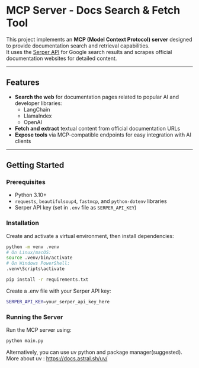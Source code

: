 # MCP Server - Docs Search & Fetch Tool

This project implements an **MCP (Model Context Protocol) server** designed to provide documentation search and retrieval capabilities.  
It uses the [Serper API](https://google.serper.dev/) for Google search results and scrapes official documentation websites for detailed content.

---

## Features

- **Search the web** for documentation pages related to popular AI and developer libraries:  
  - LangChain  
  - LlamaIndex  
  - OpenAI  
- **Fetch and extract** textual content from official documentation URLs  
- **Expose tools** via MCP-compatible endpoints for easy integration with AI clients  

---

## Getting Started

### Prerequisites

- Python 3.10+  
- `requests`, `beautifulsoup4`, `fastmcp`, and `python-dotenv` libraries  
- Serper API key (set in `.env` file as `SERPER_API_KEY`)  

### Installation

Create and activate a virtual environment, then install dependencies:

```bash
python -m venv .venv
# On Linux/macOS:
source .venv/bin/activate
# On Windows PowerShell:
.venv\Scripts\activate

pip install -r requirements.txt
```
Create a .env file with your Serper API key:

```bash
SERPER_API_KEY=your_serper_api_key_here
```
### Running the Server
Run the MCP server using:
```bash
python main.py
```

Alternatively, you can use uv python and package manager(suggested).
More about uv : https://docs.astral.sh/uv/
